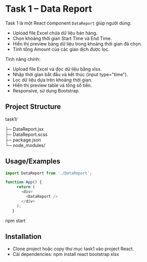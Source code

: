 
# Task 1 – Data Report

Task 1 là một React component `DataReport` giúp người dùng:
- Upload file Excel chứa dữ liệu bán hàng.
- Chọn khoảng thời gian Start Time và End Time.
- Hiển thị preview bảng dữ liệu trong khoảng thời gian đã chọn.
- Tính tổng Amount của các giao dịch được lọc.

Tính năng chính:
- Upload file Excel và đọc dữ liệu bằng xlsx.
- Nhập thời gian bắt đầu và kết thúc (input type="time").
- Lọc dữ liệu dựa trên khoảng thời gian.
- Hiển thị preview table và tổng số tiền.
- Responsive, sử dụng Bootstrap.


## Project Structure

task1/

├─ DataReport.jsx      
├─ DataReport.scss    
├─ package.json        
└─ node_modules/

## Usage/Examples

```javascript
import DataReport from './DataReport';

function App() {
     return (
       <div>
         <DataReport />
       </div>
     );
   }
```
npm start


## Installation

- Clone project hoặc copy thư mục task1 vào project React.
- Cài dependencies:
   npm install react bootstrap xlsx
    

